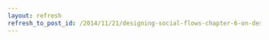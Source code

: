 ```yaml
---
layout: refresh
refresh_to_post_id: /2014/11/21/designing-social-flows-chapter-6-on-designing-incentives
---
```

